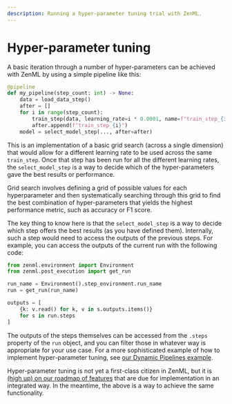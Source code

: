 ```yaml
---
description: Running a hyper-parameter tuning trial with ZenML.
---
```


# Hyper-parameter tuning

A basic iteration through a number of hyper-parameters can be achieved with ZenML by using a simple pipeline like this:

```python
@pipeline
def my_pipeline(step_count: int) -> None:
    data = load_data_step()
    after = []
    for i in range(step_count):
        train_step(data, learning_rate=i * 0.0001, name=f"train_step_{i}")
        after.append(f"train_step_{i}")
    model = select_model_step(..., after=after)
```

This is an implementation of a basic grid search (across a single dimension) that would allow for a different learning rate to be used across the same `train_step`. Once that step has been run for all the different learning rates, the `select_model_step` is a way to decide which of the hyper-parameters gave the best results or performance.

Grid search involves defining a grid of possible values for each hyperparameter and then systematically searching through this grid to find the best combination of hyper-parameters that yields the highest performance metric, such as accuracy or F1 score.

The key thing to know here is that the `select_model_step` is a way to decide which step offers the best results (as you have defined them). Internally, such a step would need to access the outputs of the previous steps. For example, you can access the outputs of the current run with the following code:

```python
from zenml.environment import Environment
from zenml.post_execution import get_run

run_name = Environment().step_environment.run_name
run = get_run(run_name)

outputs = [
    {k: v.read() for k, v in s.outputs.items()}
    for s in run.steps
]
```

The outputs of the steps themselves can be accessed from the `.steps` property of the `run` object, and you can filter those in whatever way is appropriate for your use case. For a more sophisticated example of how to implement hyper-parameter tuning, see [our Dynamic Pipelines example](https://github.com/zenml-io/zenml/tree/main/examples/dynamic\_pipelines).

Hyper-parameter tuning is not yet a first-class citizen in ZenML, but it is [(high up) on our roadmap of features](https://zenml.hellonext.co/p/enable-hyper-parameter-tuning) that are due for implementation in an integrated way. In the meantime, the above is a way to achieve the same functionality.
